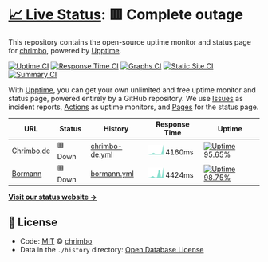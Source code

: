 # [📈 Live Status](https://chrimbo.github.io/upptime): <!--live status--> **🟥 Complete outage**

This repository contains the open-source uptime monitor and status page for [chrimbo](https://chrimbo.github.io/upptime), powered by [Upptime](https://github.com/upptime/upptime).

[![Uptime CI](https://github.com/koj-co/upptime/workflows/Uptime%20CI/badge.svg)](https://github.com/koj-co/upptime/actions?query=workflow%3A%22Uptime+CI%22)
[![Response Time CI](https://github.com/koj-co/upptime/workflows/Response%20Time%20CI/badge.svg)](https://github.com/koj-co/upptime/actions?query=workflow%3A%22Response+Time+CI%22)
[![Graphs CI](https://github.com/koj-co/upptime/workflows/Graphs%20CI/badge.svg)](https://github.com/koj-co/upptime/actions?query=workflow%3A%22Graphs+CI%22)
[![Static Site CI](https://github.com/koj-co/upptime/workflows/Static%20Site%20CI/badge.svg)](https://github.com/koj-co/upptime/actions?query=workflow%3A%22Static+Site+CI%22)
[![Summary CI](https://github.com/koj-co/upptime/workflows/Summary%20CI/badge.svg)](https://github.com/koj-co/upptime/actions?query=workflow%3A%22Summary+CI%22)

With [Upptime](https://upptime.js.org), you can get your own unlimited and free uptime monitor and status page, powered entirely by a GitHub repository. We use [Issues](https://github.com/chrimbo/upptime/issues) as incident reports, [Actions](https://github.com/chrimbo/upptime/actions) as uptime monitors, and [Pages](https://chrimbo.github.io/upptime) for the status page.

<!--start: status pages-->
<!-- This summary is generated by Upptime (https://github.com/upptime/upptime) -->
<!-- Do not edit this manually, your changes will be overwritten -->

| URL                                  | Status  | History                                                                                    | Response Time                                                                    | Uptime                                                                                                                                                                                                              |
| ------------------------------------ | ------- | ------------------------------------------------------------------------------------------ | -------------------------------------------------------------------------------- | ------------------------------------------------------------------------------------------------------------------------------------------------------------------------------------------------------------------- |
| [Chrimbo.de](https://www.chrimbo.de) | 🟥 Down | [chrimbo-de.yml](https://github.com/chrimbo/upptime/commits/master/history/chrimbo-de.yml) | <img alt="Response time graph" src="./graphs/chrimbo-de.png" height="20"> 4160ms | [![Uptime 95.65%](https://img.shields.io/endpoint?url=https%3A%2F%2Fraw.githubusercontent.com%2Fchrimbo%2Fupptime%2Fmaster%2Fapi%2Fchrimbo-de%2Fuptime.json)](https://chrimbo.github.io/upptime/history/chrimbo-de) |
| [Bormann](https://www.bormann2.de)   | 🟥 Down | [bormann.yml](https://github.com/chrimbo/upptime/commits/master/history/bormann.yml)       | <img alt="Response time graph" src="./graphs/bormann.png" height="20"> 4424ms    | [![Uptime 98.75%](https://img.shields.io/endpoint?url=https%3A%2F%2Fraw.githubusercontent.com%2Fchrimbo%2Fupptime%2Fmaster%2Fapi%2Fbormann%2Fuptime.json)](https://chrimbo.github.io/upptime/history/bormann)       |

<!--end: status pages-->

[**Visit our status website →**](https://chrimbo.github.io/upptime)

## 📄 License

- Code: [MIT](./LICENSE) © [chrimbo](https://chrimbo.github.io/upptime)
- Data in the `./history` directory: [Open Database License](https://opendatacommons.org/licenses/odbl/1-0/)
